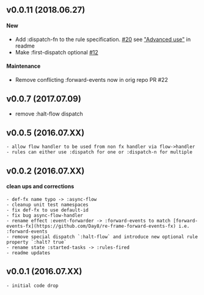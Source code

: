 ## v0.0.11  (2018.06.27)

#### New
   - Add :dispatch-fn to the rule specification. [#20](https://github.com/Day8/re-frame-async-flow-fx/pull/20) see ["Advanced use"](https://github.com/Day8/re-frame-async-flow-fx#advanced-use) in readme
   - Make :first-dispatch optional [#12](https://github.com/Day8/re-frame-async-flow-fx/issues/12)

#### Maintenance
   - Remove conflicting :forward-events now in orig repo PR #22

## v0.0.7  (2017.07.09)
   - remove :halt-flow dispatch

## v0.0.5  (2016.07.XX)
    - allow flow handler to be used from non fx handler via flow->handler
    - rules can either use :dispatch for one or :dispatch-n for multiple

## v0.0.2  (2016.07.XX)

#### clean ups and corrections
    - def-fx name typo -> :async-flow
    - cleanup unit test namespaces
    - fix def-fx to use default-id
    - fix bug async-flow-handler
    - rename effect :event-forwarder -> :forward-events to match [forward-events-fx](https://github.com/Day8/re-frame-forward-events-fx) i.e. :forward-events
    - remove special dispatch `:halt-flow` and introduce new optional rule property `:halt? true`
    - rename state :started-tasks -> :rules-fired
    - readme updates

## v0.0.1  (2016.07.XX)

    - initial code drop
